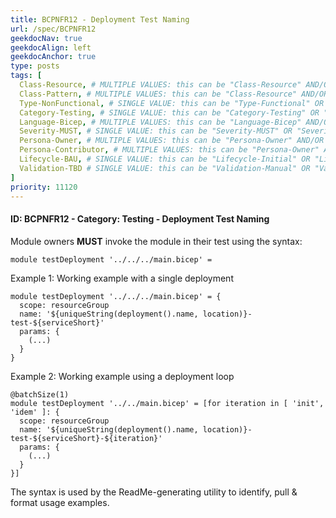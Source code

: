 ```yaml
---
title: BCPNFR12 - Deployment Test Naming
url: /spec/BCPNFR12
geekdocNav: true
geekdocAlign: left
geekdocAnchor: true
type: posts
tags: [
  Class-Resource, # MULTIPLE VALUES: this can be "Class-Resource" AND/OR "Class-Pattern" AND/OR "Class-Utility"
  Class-Pattern, # MULTIPLE VALUES: this can be "Class-Resource" AND/OR "Class-Pattern" AND/OR "Class-Utility"
  Type-NonFunctional, # SINGLE VALUE: this can be "Type-Functional" OR "Type-NonFunctional"
  Category-Testing, # SINGLE VALUE: this can be "Category-Testing" OR "Category-Telemetry" OR "Category-Contribution/Support" OR "Category-Documentation" OR "Category-CodeStyle" OR "Category-Naming/Composition" OR "Category-Inputs/Outputs" OR "Category-Release/Publishing"
  Language-Bicep, # MULTIPLE VALUES: this can be "Language-Bicep" AND/OR "Language-Terraform"
  Severity-MUST, # SINGLE VALUE: this can be "Severity-MUST" OR "Severity-SHOULD" OR "Severity-MAY"
  Persona-Owner, # MULTIPLE VALUES: this can be "Persona-Owner" AND/OR "Persona-Contributor"
  Persona-Contributor, # MULTIPLE VALUES: this can be "Persona-Owner" AND/OR "Persona-Contributor"
  Lifecycle-BAU, # SINGLE VALUE: this can be "Lifecycle-Initial" OR "Lifecycle-BAU" OR "Lifecycle-EOL"
  Validation-TBD # SINGLE VALUE: this can be "Validation-Manual" OR "Validation-CI/Informational" OR "CI/Enforced"
]
priority: 11120
---
```


#### ID: BCPNFR12 - Category: Testing - Deployment Test Naming

Module owners **MUST** invoke the module in their test using the syntax:

```bicep
module testDeployment '../../../main.bicep' =
```

Example 1: Working example with a single deployment

```bicep
module testDeployment '../../../main.bicep' = {
  scope: resourceGroup
  name: '${uniqueString(deployment().name, location)}-test-${serviceShort}'
  params: {
    (...)
  }
}
```

Example 2: Working example using a deployment loop

```bicep
@batchSize(1)
module testDeployment '../../main.bicep' = [for iteration in [ 'init', 'idem' ]: {
  scope: resourceGroup
  name: '${uniqueString(deployment().name, location)}-test-${serviceShort}-${iteration}'
  params: {
    (...)
  }
}]
```

The syntax is used by the ReadMe-generating utility to identify, pull & format usage examples.
